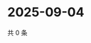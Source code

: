 # 2025-09-04

共 0 条

<!-- BEGIN ZHIHUVIDEO -->
<!-- 最后更新时间 Thu Sep 04 2025 04:12:06 GMT+0800 (China Standard Time) -->

<!-- END ZHIHUVIDEO -->
